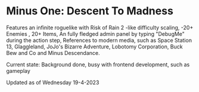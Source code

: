 # Minus One: Descent To Madness

Features an infinite roguelike with Risk of Rain 2 -like difficulty scaling, -20+ Enemies , 20+ Items, An fully fledged admin panel by typing "DebugMe" during the action step, References to modern media, such as Space Station 13, Glaggleland, JoJo's Bizarre Adventure, Lobotomy Corporation, Buck Bew and Co and Minus Descendance.



Current state: Background done, busy with frontend development, such as gameplay

Updated as of Wednesday 19-4-2023
